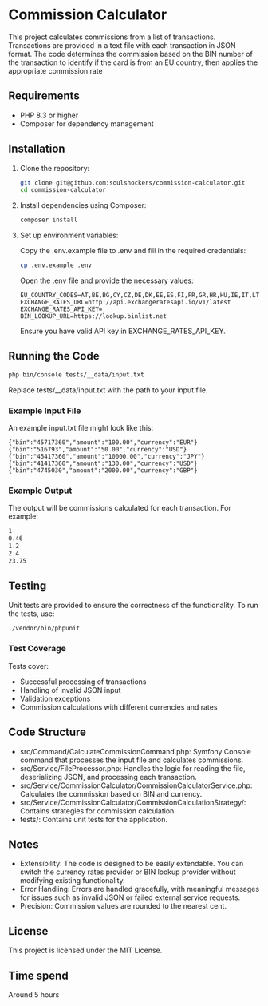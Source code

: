 # Commission Calculator

This project calculates commissions from a list of transactions. Transactions are provided in a text file with each transaction in JSON format. The code determines the commission based on the BIN number of the transaction to identify if the card is from an EU country, then applies the appropriate commission rate

## Requirements

* PHP 8.3 or higher
* Composer for dependency management

## Installation

1. Clone the repository:

    ```bash
    git clone git@github.com:soulshockers/commission-calculator.git
    cd commission-calculator
    ```
2. Install dependencies using Composer:

    ```bash
    composer install
    ```
3. Set up environment variables:

    Copy the .env.example file to .env and fill in the required credentials:

    ```bash
    cp .env.example .env
    ```

    Open the .env file and provide the necessary values:

    ```dotenv
    EU_COUNTRY_CODES=AT,BE,BG,CY,CZ,DE,DK,EE,ES,FI,FR,GR,HR,HU,IE,IT,LT,LU,LV,MT,NL,PO,PT,RO,SE,SI,SK
    EXCHANGE_RATES_URL=http://api.exchangeratesapi.io/v1/latest
    EXCHANGE_RATES_API_KEY=
    BIN_LOOKUP_URL=https://lookup.binlist.net
    ```
    
    Ensure you have valid API key in EXCHANGE_RATES_API_KEY.

## Running the Code

```bash
php bin/console tests/__data/input.txt
```

Replace tests/__data/input.txt with the path to your input file.

### Example Input File

An example input.txt file might look like this:

```text
{"bin":"45717360","amount":"100.00","currency":"EUR"}
{"bin":"516793","amount":"50.00","currency":"USD"}
{"bin":"45417360","amount":"10000.00","currency":"JPY"}
{"bin":"41417360","amount":"130.00","currency":"USD"}
{"bin":"4745030","amount":"2000.00","currency":"GBP"}
```

### Example Output
The output will be commissions calculated for each transaction. For example:
```bash
1
0.46
1.2
2.4
23.75
```


## Testing
Unit tests are provided to ensure the correctness of the functionality. To run the tests, use:

```bash
./vendor/bin/phpunit
```
### Test Coverage

Tests cover:

* Successful processing of transactions
* Handling of invalid JSON input
* Validation exceptions
* Commission calculations with different currencies and rates

## Code Structure

* src/Command/CalculateCommissionCommand.php: Symfony Console command that processes the input file and calculates commissions.
* src/Service/FileProcessor.php: Handles the logic for reading the file, deserializing JSON, and processing each transaction.
* src/Service/CommissionCalculator/CommissionCalculatorService.php: Calculates the commission based on BIN and currency.
* src/Service/CommissionCalculator/CommissionCalculationStrategy/: Contains strategies for commission calculation.
* tests/: Contains unit tests for the application.

## Notes

* Extensibility: The code is designed to be easily extendable. You can switch the currency rates provider or BIN lookup provider without modifying existing functionality.
* Error Handling: Errors are handled gracefully, with meaningful messages for issues such as invalid JSON or failed external service requests.
* Precision: Commission values are rounded to the nearest cent.

## License

This project is licensed under the MIT License.

## Time spend

Around 5 hours